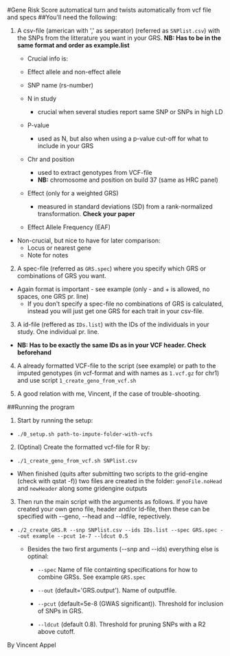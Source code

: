 #Gene Risk Score automatical turn and twists automatically from vcf file and specs
##You'll need the following:
 1. A csv-file (american with ',' as seperator) (referred as `SNPlist.csv`) with the SNPs from the litterature you want in your GRS. **NB: Has to be in the same format and order as 
example.list**
    * Crucial info is: 
    * Effect allele and non-effect allele
    * SNP name (rs-number)
    * N in study 
      * crucial when several studies report same SNP or SNPs in high LD
    * P-value 
      * used as N, but also when using a p-value cut-off for what to include in your GRS
    * Chr and position
      * used to extract genotypes from VCF-file
      * **NB:** chromosome and position on build 37 (same as HRC panel)

    * Effect (only for a weighted GRS)
      * measured in standard deviations (SD) from a rank-normalized transformation. **Check your paper**
    * Effect Allele Frequency (EAF)

  * Non-crucial, but nice to have for later comparison:
    * Locus or nearest gene
    * Note for notes

2. A spec-file (referred as `GRS.spec`) where you specify which GRS or combinations of GRS you want. 
  * Again format is important - see example (only - and + is allowed, no spaces, one GRS pr. line)
    * If you don't specify a spec-file no combinations of GRS is calculated, instead you will just get one GRS for each trait in your csv-file.

3. A id-file (reffered as `IDs.list`) with the IDs of the individuals in your study. One individual pr. line. 
  * **NB: Has to be exactly the same IDs as in your VCF header. Check beforehand**

4. A already formatted VCF-file to the script (see example) or path to the imputed genotypes (in vcf-format and with names as `1.vcf.gz` for chr1) and use script
`1_create_geno_from_vcf.sh`

5. A good relation with me, Vincent, if the case of trouble-shooting.

##Running the program

1. Start by running the setup:

  * `./0_setup.sh path-to-impute-folder-with-vcfs`

2. (Optinal) Create the formatted vcf-file for R by:

  * `./1_create_geno_from_vcf.sh SNPlist.csv`

  * When finished (quits after submitting two scripts to the grid-engine (check with qstat -f)) two files are created in the folder: `genoFile.noHead` and `newHeader` along some gridengine outputs

3. Then run the main script with the arguments as follows. If you have created your own geno file, header and/or ld-file, then these can be specified with --geno, --head and --ldfile, repectively.

  * `./2_create_GRS.R --snp SNPlist.csv --ids IDs.list --spec GRS.spec --out example --pcut 1e-7 --ldcut 0.5`

    * Besides the two first arguments (--snp and --ids) everything else is optinal:
    
      * `--spec` Name of file containting specifications for how to combine GRSs. See example `GRS.spec`

      * `--out` (default='GRS.output'). Name of outputfile.

      * `--pcut` (default=5e-8 (GWAS significant)). Threshold for inclusion of SNPs in GRS.

      * `--ldcut` (default 0.8). Threshold for pruning SNPs with a R2 above cutoff.

By Vincent Appel
